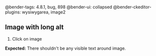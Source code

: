 @bender-tags: 4.8.1, bug, 898
@bender-ui: collapsed
@bender-ckeditor-plugins: wysiwygarea, image2

## Image with long alt

1. Click on image

**Expected:** There shouldn't be any visible text around image.
